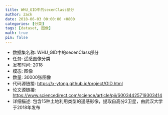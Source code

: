 ```yaml
---
title: WHU_GID中的secenClass部分
author: Zack
date: 2018-06-03 00:00:00 +0800
categories: [分类]
tags: [dataset, 图像]
math: true
pin: false
---
```

- 数据集名称: WHU_GID中的secenClass部分
- 任务: 遥感图像分类
- 发布时间: 2018
- 模态: 图像
- 数量: 30000张图像
- 代码源链接: https://x-ytong.github.io/project/GID.html
- 论文源链接: https://www.sciencedirect.com/science/article/pii/S0034425719303414
- 详细描述: 包含15种土地利用类型的遥感影像，提取自高分2卫星，由武汉大学于2018年发布
